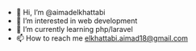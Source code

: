 - 👋 Hi, I’m @aimadelkhattabi
- 👀 I’m interested in web development
- 🌱 I’m currently learning php/laravel
- 📫 How to reach me elkhattabi.aimad18@gmail.com

<!---
aimadelkhattabi/aimadelkhattabi is a ✨ special ✨ repository because its `README.md` (this file) appears on your GitHub profile.
You can click the Preview link to take a look at your changes.
--->
